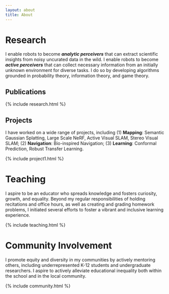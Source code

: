 ```yaml
---
layout: about
title: About
---
```


<!--author-->

# Research
I enable robots to become ***analytic perceivers*** that can extract scientific insights from noisy uncurated data in the wild. 
I enable robots to become ***active perceivers*** that can collect necessary information from an initially unknown environment for diverse tasks. 
I do so by developing algorithms grounded in probability theory, information theory, and game theory. 

## Publications
{% include research.html %}

## Projects
I have worked on a wide range of projects, including (1) <b>Mapping</b>: Semantic Gaussian Splatting, Large Scale NeRF, Active Visual SLAM, Stereo Visual SLAM; (2) <b>Navigation</b>: Bio-inspired Navigation; (3) <b>Learning</b>: Conformal Prediction, Robust Transfer Learning.

{% include project1.html %}

# Teaching
I aspire to be an educator who spreads knowledge and fosters curiosity, growth, and equality. Beyond my regular responsibilities of holding recitations and office hours, as well as creating and grading homework problems, I initiated several efforts to foster a vibrant and inclusive learning experience.

{% include teaching.html %}

<!-- ## Course Development Assistant
*Penn Engineering (March 2024 - Current)*

Assisted the development of the course "Mathematical Foundations for Machine Learning" for [online Master of Science in Engineering in Artificial Intelligence](https://online.seas.upenn.edu/degrees/mse-ai-online/). -->

<!-- ## Teaching Assistant
*Penn Engineering (September 2022 - Current)*
- Teaching assistant for graduate-level courses including [CIS 5200 Machine Learning 2022 Fall](https://alliance.seas.upenn.edu/~cis520/wiki/), [ESE 5460 Principles of Deep Learning 2023 Fall](https://pratikac.github.io/pub/23_ese546.pdf), [ESE 6050 Convex Optimization 2024 Spring](https://nikolaimatni.github.io/courses/ese6050-spring2024/index.html), and [ESE 5300 Probability Theory 2024 Fall](https://download-files.wixmp.com/raw/7ef210_75113719bf8342cab778ed81a13c4f1c.pdf?token=eyJhbGciOiJIUzI1NiIsInR5cCI6IkpXVCJ9.eyJpc3MiOiJ1cm46YXBwOmU2NjYzMGU3MTRmMDQ5MGFhZWExZjE0OWIzYjY5ZTMyIiwic3ViIjoidXJuOmFwcDplNjY2MzBlNzE0ZjA0OTBhYWVhMWYxNDliM2I2OWUzMiIsImF1ZCI6WyJ1cm46c2VydmljZTpmaWxlLmRvd25sb2FkIl0sImlhdCI6MTcxNTM3NTQ4MSwiZXhwIjoxNzE1Mzc2MzkxLCJqdGkiOiJkN2I5ZGJhYy01ODFkLTQ3NzYtOWEzZi0zNjVmZTFkY2M3ZmMiLCJvYmoiOltbeyJwYXRoIjoiL3Jhdy83ZWYyMTBfNzUxMTM3MTliZjgzNDJjYWI3NzhlZDgxYTEzYzRmMWMucGRmIn1dXSwiZGlzIjp7ImZpbGVuYW1lIjoiaW5mb18yMDIwLTIwMjEucGRmIiwidHlwZSI6ImlubGluZSJ9fQ.EWXuY_SLZF8oHjXec56lv_0X_0KREXw_moT_e9LbUd8).
- Developed recitation materials on machine learning concepts, information theory, and uncertainty quantification. Held recitations and office hours. Created exam banks. -->

# Community Involvement
I promote equity and diversity in my communities by actively mentoring others, including underrepresented K-12 students and undergraduate researchers. 
I aspire to actively alleviate educational inequality both within the school and in the local community.

{% include community.html %}

<!-- ## [Peer Research Advisor](https://curf.upenn.edu/undergraduate-research/research-peer-advisors)
*Penn Center for Undergraduate Research & Fellowships (September 2022 - Current)*
- Counseled undergraduate researchers regarding research opportunities, faculty mentors, and grants.
- Mentored 30 1st and 2nd year students interested in doing computer science, robotics, and statistics research.
- Compiled weekly research seminar lists to keep mentees informed about topics in their interested areas.
- Designed and held annual Python Programming for Research Workshops to introduce Python and common Python packages. -->

<!-- ## Robotics Education for Underrepresented Students
*Penn Engineering (September 2023 - Current)*
- Taught robotics to over 90 K-12 students in total in Philadelphia public schools who identify as being underrepresented in STEM fields.
- Presented and demonstrated my robotics research to 30 7th grade students.
- Taught Arduino basics to 30 10th grade students.
- Taught 30 high school students about mapping and planning in robotics. -->

<!-- ## Resident Advisor of a First-year Students’ Dorm
*College House & Academic Services (August 2023 - May 2024)*
- Counseled my residents on various aspects of academic and residential life and supporting them through the challenges of first-year college life.
- Hosted lunch and dinner sessions where faculty members join residents for conversations spanning topics on academic, research, and cultures.
- Organized information sessions to connect residents with the abundant research resources on campus.
- Recipient of *Excellence in Academic & Intellectual Life Award*. -->

<!-- ## Rykert After School Science Program
*Ridley College (September 2018 - May 2020)*
- Organized the program to engage underprivileged middle school students in science experiments in a laboratory environment often beyond their regular access.
- Led the development of intriguing experiments, including building electric wheels, building water rockets, and observing specimens under microscopes. -->

<!-- # Misc
[What I enjoy during my leisure time](/misc) -->
